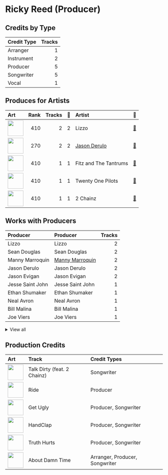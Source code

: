# Ricky Reed (Producer)

## Credits by Type

| Credit Type | Tracks |
|:---|---:|
| Arranger | 1 |
| Instrument | 2 |
| Producer | 5 |
| Songwriter | 5 |
| Vocal | 1 |

## Produces for Artists

| Art | Rank | Tracks | 💚 | Artist | 🔗 |
|:---|---:|---:|---:|:---|:---|
| <img src="https://i.scdn.co/image/ab6761610000e5eb0d66b3670294bf801847dae2" alt="" width="50" /> | 410 | 2 | 2 | Lizzo | [🔗](https://open.spotify.com/artist/56oDRnqbIiwx4mymNEv7dS) |
| <img src="https://i.scdn.co/image/ab6761610000e5eb62fa38af4bdc7322b2103493" alt="" width="50" /> | 270 | 2 | 2 | [Jason Derulo](../../artists/jason_derulo/overview.md) | [🔗](https://open.spotify.com/artist/07YZf4WDAMNwqr4jfgOZ8y) |
| <img src="https://i.scdn.co/image/ab6761610000e5eb7ef3783488fcf0dab0708970" alt="" width="50" /> | 410 | 1 | 1 | Fitz and The Tantrums | [🔗](https://open.spotify.com/artist/4AcHt3JxKy59IX7JNNlZn4) |
| <img src="https://i.scdn.co/image/ab6761610000e5eb274df4dfcb960867eccedfb5" alt="" width="50" /> | 410 | 1 | 1 | Twenty One Pilots | [🔗](https://open.spotify.com/artist/3YQKmKGau1PzlVlkL1iodx) |
| <img src="https://i.scdn.co/image/ab6761610000e5ebf556662d187b9191c421be1c" alt="" width="50" /> | 410 | 1 | 1 | 2 Chainz | [🔗](https://open.spotify.com/artist/17lzZA2AlOHwCwFALHttmp) |

## Works with Producers

| Producer | Producer | Tracks |
|:---|:---|---:|
| Lizzo | Lizzo | 2 |
| Sean Douglas | Sean Douglas | 2 |
| Manny Marroquin | [Manny Marroquin](../manny_marroquin/overview.md) | 2 |
| Jason Derulo | Jason Derulo | 2 |
| Jason Evigan | Jason Evigan | 2 |
| Jesse Saint John | Jesse Saint John | 1 |
| Ethan Shumaker | Ethan Shumaker | 1 |
| Neal Avron | Neal Avron | 1 |
| Bill Malina | Bill Malina | 1 |
| Joe Viers | Joe Viers | 1 |


<details>
<summary>View all</summary>

| Producer | Producer | Tracks |
|:---|:---|---:|
| 2 Chainz | 2 Chainz | 1 |
| Malcolm McLaren | Malcolm McLaren | 1 |
| Larry Price | Larry Price | 1 |
| Patrick Kehrier | Patrick Kehrier | 1 |
| Tyler Joseph | Tyler Joseph | 1 |
| Ronald Larkins | Ronald Larkins | 1 |
| Steven Cheung | Steven Cheung | 1 |
| Andrew Kapner | Andrew Kapner | 1 |
| Sam Hollander | Sam Hollander | 1 |
| Ori Kaplan | Ori Kaplan | 1 |
| Theron Thomas | Theron Thomas | 1 |
| Fitz and the Tantrums | Fitz and the Tantrums | 1 |
| Tamir Muskat | Tamir Muskat | 1 |
| תומר יוסף | תומר יוסף (Yosef, Tomer) | 1 |
| Chris Galland | Chris Galland | 1 |
| Blake Slatkin | Blake Slatkin | 1 |
| Terrace Martin | Terrace Martin | 1 |
| Tele | Tele | 1 |
| Stephen Hague | Stephen Hague | 1 |

</details>


## Production Credits

| Art | Track | Credit Types |
|:---|:---|:---|
| <img src="https://i.scdn.co/image/ab67616d0000b2730376bdff8b70d934f297303e" alt="" width="50" /> | Talk Dirty (feat. 2 Chainz) | Songwriter |
| <img src="https://i.scdn.co/image/ab67616d0000b2732df0d98a423025032d0db1f7" alt="" width="50" /> | Ride | Producer |
| <img src="https://i.scdn.co/image/ab67616d0000b273519241bcfc352fc3eaaac5db" alt="" width="50" /> | Get Ugly | Producer, Songwriter |
| <img src="https://i.scdn.co/image/ab67616d0000b2734d991176cbf36bd168e00a0a" alt="" width="50" /> | HandClap | Producer, Songwriter |
| <img src="https://i.scdn.co/image/ab67616d0000b2734d51081892dbe3f1ddf28914" alt="" width="50" /> | Truth Hurts | Producer, Songwriter |
| <img src="https://i.scdn.co/image/ab67616d0000b273b817e721691aff3d67f26c04" alt="" width="50" /> | About Damn Time | Arranger, Producer, Songwriter |